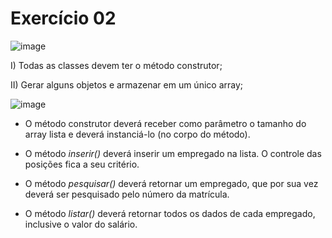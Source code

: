 # Exercício 02

![image](https://user-images.githubusercontent.com/62342894/163894215-858ac8e2-9827-4541-953f-fe3abb19914d.png)

I) Todas as classes devem ter o método construtor;

II) Gerar alguns objetos e armazenar em um único array;

![image](https://user-images.githubusercontent.com/62342894/163894242-3b241b19-7ea1-4753-a7e2-3ea81334f3e3.png)

- O método construtor deverá receber como parâmetro o tamanho do array lista e deverá instanciá-lo (no corpo do método).

- O método *inserir()* deverá inserir um empregado na lista. O controle das posições fica a seu critério. 

- O método *pesquisar()* deverá retornar um empregado, que por sua vez deverá ser pesquisado pelo número da matrícula.

- O método *listar()* deverá retornar todos os dados de cada empregado, inclusive o valor do salário.
